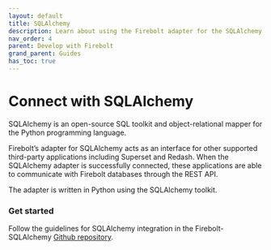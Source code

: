 ```yaml
---
layout: default
title: SQLAlchemy
description: Learn about using the Firebolt adapter for the SQLAlchemy Python SQL toolkit.
nav_order: 4
parent: Develop with Firebolt
grand_parent: Guides
has_toc: true
---
```


# Connect with SQLAlchemy

SQLAlchemy is an open-source SQL toolkit and object-relational mapper for the Python programming language.

Firebolt’s adapter for SQLAlchemy acts as an interface for other supported third-party applications including Superset and Redash. When the SQLAlchemy adapter is successfully connected, these applications are able to communicate with Firebolt databases through the REST API.

The adapter is written in Python using the SQLAlchemy toolkit.

### Get started

Follow the guidelines for SQLAlchemy integration in the Firebolt-SQLAlchemy [Github repository](https://github.com/firebolt-db/firebolt-sqlalchemy/).

